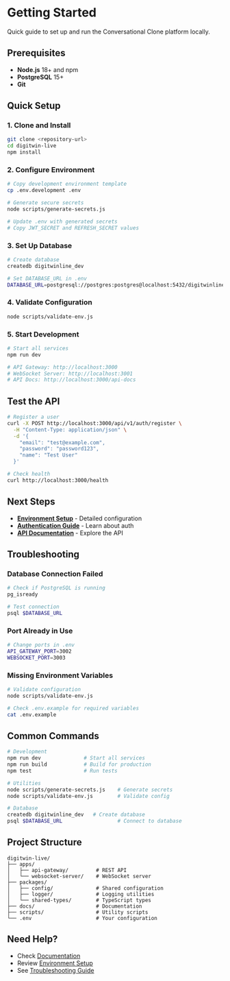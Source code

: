# Getting Started

Quick guide to set up and run the Conversational Clone platform locally.

## Prerequisites

- **Node.js** 18+ and npm
- **PostgreSQL** 15+
- **Git**

## Quick Setup

### 1. Clone and Install

```bash
git clone <repository-url>
cd digitwin-live
npm install
```

### 2. Configure Environment

```bash
# Copy development environment template
cp .env.development .env

# Generate secure secrets
node scripts/generate-secrets.js

# Update .env with generated secrets
# Copy JWT_SECRET and REFRESH_SECRET values
```

### 3. Set Up Database

```bash
# Create database
createdb digitwinline_dev

# Set DATABASE_URL in .env
DATABASE_URL=postgresql://postgres:postgres@localhost:5432/digitwinline_dev
```

### 4. Validate Configuration

```bash
node scripts/validate-env.js
```

### 5. Start Development

```bash
# Start all services
npm run dev

# API Gateway: http://localhost:3000
# WebSocket Server: http://localhost:3001
# API Docs: http://localhost:3000/api-docs
```

## Test the API

```bash
# Register a user
curl -X POST http://localhost:3000/api/v1/auth/register \
  -H "Content-Type: application/json" \
  -d '{
    "email": "test@example.com",
    "password": "password123",
    "name": "Test User"
  }'

# Check health
curl http://localhost:3000/health
```

## Next Steps

- **[Environment Setup](./ENVIRONMENT-SETUP.md)** - Detailed configuration
- **[Authentication Guide](../apps/api-gateway/docs/authentication-flow.md)** - Learn about auth
- **[API Documentation](http://localhost:3000/api-docs)** - Explore the API

## Troubleshooting

### Database Connection Failed

```bash
# Check if PostgreSQL is running
pg_isready

# Test connection
psql $DATABASE_URL
```

### Port Already in Use

```bash
# Change ports in .env
API_GATEWAY_PORT=3002
WEBSOCKET_PORT=3003
```

### Missing Environment Variables

```bash
# Validate configuration
node scripts/validate-env.js

# Check .env.example for required variables
cat .env.example
```

## Common Commands

```bash
# Development
npm run dev              # Start all services
npm run build            # Build for production
npm test                 # Run tests

# Utilities
node scripts/generate-secrets.js    # Generate secrets
node scripts/validate-env.js        # Validate config

# Database
createdb digitwinline_dev   # Create database
psql $DATABASE_URL                  # Connect to database
```

## Project Structure

```
digitwin-live/
├── apps/
│   ├── api-gateway/         # REST API
│   └── websocket-server/    # WebSocket server
├── packages/
│   ├── config/              # Shared configuration
│   ├── logger/              # Logging utilities
│   └── shared-types/        # TypeScript types
├── docs/                    # Documentation
├── scripts/                 # Utility scripts
└── .env                     # Your configuration
```

## Need Help?

- Check [Documentation](./README.md)
- Review [Environment Setup](./ENVIRONMENT-SETUP.md)
- See [Troubleshooting Guide](./ENVIRONMENT-SETUP.md#troubleshooting)
